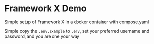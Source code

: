 # Framework X Demo

Simple setup of Framework X in a docker container with compose.yaml

Simple copy the `.env.example` to `.env`, set your preferred username and password, and you are one your way
